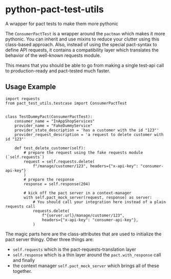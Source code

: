 # python-pact-test-utils
A wrapper for pact tests to make them more pythonic

The `ConsumerPactTest` is a wrapper around the `pactman` which makes it more
pythonic. You can inherit and use mixins to reduce your clutter using this
class-based approach. Also, instead of using the special pact-syntax to define
API requests, it contains a compatibility layer which translates the behavior of
the well-known requests module.

This means that you should be able to go from making a single test-api call to
production-ready and pact-tested much faster.


Usage Example
-------------

    import requests
    from pact_test_utils.testcase import ConsumerPactTest
    
    
    class TestDummyPact(ConsumerPactTest):
        consumer_name = "InAppShopServices"
        provider_name = "FakeDummyService"
        provider_state_description = 'has a customer with the id "123"'
        provider_request_description = 'a request to delete customer with id "123"'
    
        def test_delete_customer(self):
            # prepare the request using the fake requests module (`self.requests`)
            request = self.requests.delete(
                f"/manage/customer/123", headers={"x-api-key": "consumer-api-key"}
            )
            # prepare the response
            response = self.response(204)
    
            # kick off the pact server in a context-manager
            with self.pact_mock_server(request, response) as server:
                # You should call your integration here instead of a plain requests call
                requests.delete(
                    f"{server.url}/manage/customer/123",
                    headers={"x-api-key": "consumer-api-key"},
                )

The magic parts here are the class-attributes that are used to initialize the pact server thingy.
Other three things are:
 - `self.requests` which is the pact-requests-translation layer
 - `self.response` which is a thin layer around the `pact.with_response` call
    and finally
 - the context manager `self.pact_mock_server` which brings all of these together.
